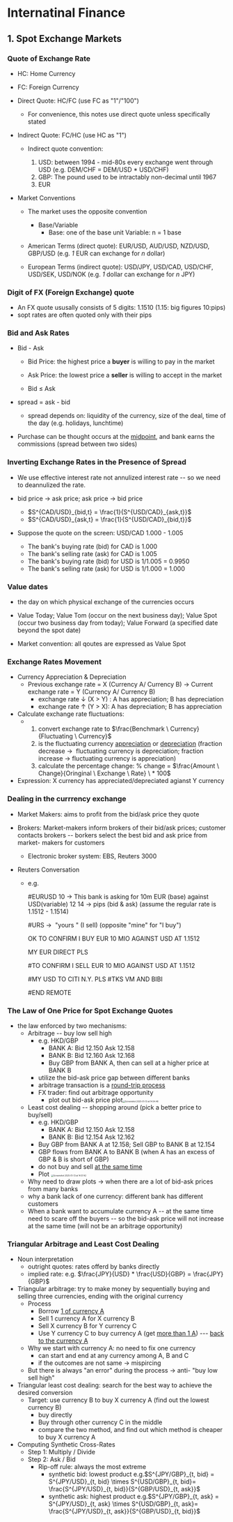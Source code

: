 # Internatinal Finance

## 1. Spot Exchange Markets

### Quote of Exchange Rate

- HC:  Home Currency

- FC: Foreign Currency

- Direct Quote: HC/FC (use FC as "1"/"100")

  - For convenience, this notes use direct quote unless specifically stated 

- Indirect Quote: FC/HC (use HC as "1")

  - Indirect quote convention:

    1) USD: between 1994 - mid-80s every exchange went through USD (e.g. DEM/CHF = DEM/USD * USD/CHF)

    2. GBP: The pound used to be intractably non-decimal until 1967
    3. EUR

- Market Conventions 

  - The market uses the opposite convention
    - Base/Variable
      - Base: one of the base unit                      Variable: n = 1 base


  - American Terms (direct quote): EUR/USD, AUD/USD, NZD/USD, GBP/USD (e.g. *1* EUR can exchange for *n* dollar)


  - European Terms (indirect quote): USD/JPY, USD/CAD, USD/CHF, USD/SEK, USD/NOK (e.g. *1* dollar can exchange for *n* JPY)


### Digit of FX (Foreign Exchange) quote

- An FX quote ususally consists of 5 digits: 1.1510 (1.15: big figures   10:pips)
- sopt rates are often quoted only with their pips

### Bid and Ask Rates

- Bid - Ask

  - Bid Price: the highest price a **buyer** is willing to pay in the market

  - Ask Price: the lowest price a **seller** is willing to accept in the market
  - Bid &le; Ask 

- spread = ask - bid
  - spread depends on: liquidity of the currency, size of the deal, time of the day (e.g. holidays, lunchtime)

- Purchase can be thought occurs at the <u>midpoint</u>, and bank earns the commissions (spread between two sides) 

### Inverting Exchange Rates in the Presence of Spread

- We use effective interest rate not annulized interest rate -- so we need to deannulized the rate.
- bid price $\rightarrow$ ask price; ask price $\rightarrow$ bid price
  - $S^{CAD/USD}_{bid,t} = \frac{1}{S^{USD/CAD}_{ask,t}}$ 
  - $S^{CAD/USD}_{ask,t} = \frac{1}{S^{USD/CAD}_{bid,t}}$ 

- Suppose the quote on the screen: USD/CAD 1.000 - 1.005
  - The bank's buying rate (bid) for CAD is 1.000
  - The bank's selling rate (ask) for CAD is 1.005
  - The bank's buying rate (bid) for USD is 1/1.005 = 0.9950
  - The bank's selling rate (ask) for USD is 1/1.000 = 1.000

### Value dates

- the day on which physical exchange of the currencies occurs
- Value Today; Value Tom (occur on the next business day); Value Spot (occur two business day from today); Value Forward (a specified date beyond the spot date)

- Market convention: all qoutes are expressed as Value Spot

### Exchange Rates Movement

- Currency Appreciation & Depreciation
  - Previous exchange rate = X (Currency A/ Currency B)   &rarr;  Current exchange rate = Y (Currency A/ Currency B)
    - exchange rate &darr;  (X > Y) : A has appreciation; B has depreciation
    - exchange rate &uarr;  (Y > X): A has depreciation; B has appreciation
- Calculate exchange rate fluctuations:
  - 1) convert exchange rate to $\frac{Benchmark \ Currency}{Fluctuating \ Currency}$ 
    2) is the fluctuating currency <u>appreciation</u> or <u>depreciation</u>  (fraction decrease  &rarr;  fluctuating currency is depreciation; fraction increase  &rarr;  fluctuating currency is appreciation)
    3) calculate the percentage change: % change = $\frac{Amount \ Change}{Oringinal \ Exchange \ Rate} \ * 100$
- Expression: X currency has appreciated/depreciated agianst Y currency

### Dealing in the currrency exchange

- Market Makers: aims to profit from the bid/ask price they quote 

- Brokers: Market-makers inform brokers of their bid/ask prices; customer contacts brokers -- borkers select the best bid and ask price from market- makers for customers

  - Electronic broker system: EBS, Reuters 3000

- Reuters Conversation

  - e.g. 

    #EURUSD 10			&rarr;          This bank is asking for 10m EUR (base) against USD(variable)
     12 14  				  &rarr;           pips (bid & ask)      (assume the regular rate is 1.1512 - 1.1514)

    #URS  				   &rarr;            "yours " (I sell)       (opposite "mine" for "I buy")

    OK TO CONFIRM I BUY EUR 10 MIO AGAINST USD AT 1.1512  

    MY EUR DIRECT PLS  

    #TO CONFIRM I SELL EUR 10 MIO AGAINST USD AT 1.1512  

    #MY USD TO CITI N.Y. PLS
    #TKS VM AND BIBI 

    #END REMOTE

### The Law of One Price for Spot Exchange Quotes

- the law enforced by two mechanisms: 
  - Arbitrage -- buy low sell high
    - e.g. HKD/GBP
      - BANK A: Bid 12.150           Ask 12.158
      - BANK B: Bid 12.160           Ask  12.168
      - Buy GBP from BANK A, then can sell at a higher price at BANK B
    - utilize the bid-ask price gap between different banks
    - arbitrage transaction is a <u>round-trip process</u>
    - FX trader: find out arbitrage opportunity
      - plot out bid-ask price plot<img src="/Users/rosa/Library/Application Support/typora-user-images/Screenshot 2025-01-13 at 14.54.48.png" alt="Screenshot 2025-01-13 at 14.54.48" style="zoom: 33%;" />
  - Least cost dealing  -- shopping around (pick a better price to buy/sell)
    - e.g. HKD/GBP
      - BANK A: Bid 12.150           Ask 12.158
      - BANK B: Bid 12.154           Ask  12.162
    - Buy GBP from BANK A at 12.158; Sell GBP to BANK B at 12.154
    - GBP flows from BANK A to BANK B (when A has an excess of GBP & B is short of GBP)
    - do not buy and sell <u>at the same time</u>
    - Plot  <img src="/Users/rosa/Library/Application Support/typora-user-images/Screenshot 2025-01-13 at 14.57.42.png" alt="Screenshot 2025-01-13 at 14.57.42" style="zoom: 33%;" />
  - Why need to draw plots $\rightarrow$ when there are a lot of bid-ask prices from many banks
  - why a bank lack of one currency: different bank has different customers
  - When a bank want to accumulate currency A -- at the same time need to scare off the buyers -- so the bid-ask price will not increase at the same time (will not be an arbitrage opportunity)

### Triangular Arbitrage and Least Cost Dealing

- Noun interpretation
  - outright quotes: rates offerd by banks directly
  - implied rate: e.g. $\frac{JPY}{USD} * \frac{USD}{GBP} = \frac{JPY}{GBP}$ 
- Triangular arbitrage: try to make money by sequentially buying and selling three currencies, ending with the original currency
  - Process
    - Borrow <u>1 of currency A</u>
    - Sell 1 currency A for X currency B
    - Sell X currency B for Y currency C
    - Use Y currency C to buy currency A (get <u>more than 1 A</u>)  --- <u>back to the currency A</u> 
  - Why we start with currency A: no need to fix one currency
    - can start and end at any currency among A, B and C
    - if the outcomes are not same $\rightarrow$ mispircing
  - But there is always "an error" during the process $\rightarrow$ anti- "buy low sell high"
- Triangular least cost dealing: search for the best way to achieve the desired conversion
  - Target: use currency B to buy X currency A (find out the lowest currency B)
    - buy directly
    - Buy through other currency C in the middle
    - compare the two method, and find out which method is cheaper to buy X currency A
- Computing Synthetic Cross-Rates
  - Step 1: Multiply / Divide
  - Step 2: Ask / Bid
    - Rip-off rule: always the most extreme 
      - synthetic bid: lowest product     e.g.$S^{JPY/GBP}_{t, bid} = S^{JPY/USD}_{t, bid} \times S^{USD/GBP}_{t, bid}= \frac{S^{JPY/USD}_{t, bid}}{S^{GBP/USD}_{t, ask}}$ 
      - synthetic ask: highest product    e.g.$S^{JPY/GBP}_{t, ask} = S^{JPY/USD}_{t, ask} \times S^{USD/GBP}_{t, ask}= \frac{S^{JPY/USD}_{t, ask}}{S^{GBP/USD}_{t, bid}}$  